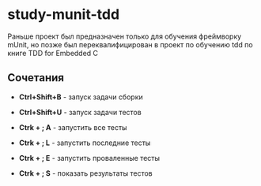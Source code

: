 # study-munit-tdd

Раньше проект был предназначен только для обучения фреймворку mUnit, но позже был переквалифицирован в проект по обучению tdd по книге TDD for Embedded C

## Сочетания 

- **Ctrl+Shift+B** - запуск задачи сборки
- **Ctrl+Shift+U** - запуск задачи тестов

- **Ctrk + ;   A** - запустить все тесты
- **Ctrk + ;   L** - запустить последние тесты
- **Ctrk + ;   E** - запустить проваленные тесты
- **Ctrk + ;   S** - показать результаты тестов